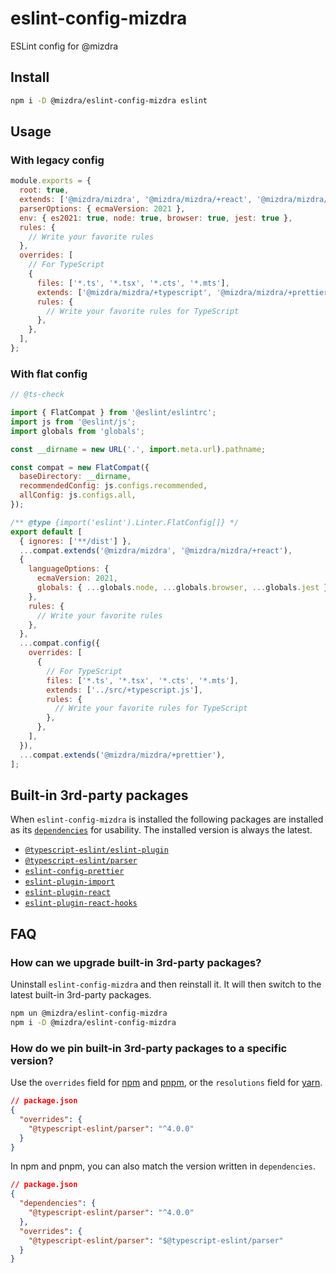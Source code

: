 # eslint-config-mizdra

ESLint config for @mizdra

## Install

```bash
npm i -D @mizdra/eslint-config-mizdra eslint
```

## Usage

### With legacy config

```javascript
module.exports = {
  root: true,
  extends: ['@mizdra/mizdra', '@mizdra/mizdra/+react', '@mizdra/mizdra/+prettier'],
  parserOptions: { ecmaVersion: 2021 },
  env: { es2021: true, node: true, browser: true, jest: true },
  rules: {
    // Write your favorite rules
  },
  overrides: [
    // For TypeScript
    {
      files: ['*.ts', '*.tsx', '*.cts', '*.mts'],
      extends: ['@mizdra/mizdra/+typescript', '@mizdra/mizdra/+prettier'],
      rules: {
        // Write your favorite rules for TypeScript
      },
    },
  ],
};
```

### With flat config

```javascript
// @ts-check

import { FlatCompat } from '@eslint/eslintrc';
import js from '@eslint/js';
import globals from 'globals';

const __dirname = new URL('.', import.meta.url).pathname;

const compat = new FlatCompat({
  baseDirectory: __dirname,
  recommendedConfig: js.configs.recommended,
  allConfig: js.configs.all,
});

/** @type {import('eslint').Linter.FlatConfig[]} */
export default [
  { ignores: ['**/dist'] },
  ...compat.extends('@mizdra/mizdra', '@mizdra/mizdra/+react'),
  {
    languageOptions: {
      ecmaVersion: 2021,
      globals: { ...globals.node, ...globals.browser, ...globals.jest },
    },
    rules: {
      // Write your favorite rules
    },
  },
  ...compat.config({
    overrides: [
      {
        // For TypeScript
        files: ['*.ts', '*.tsx', '*.cts', '*.mts'],
        extends: ['../src/+typescript.js'],
        rules: {
          // Write your favorite rules for TypeScript
        },
      },
    ],
  }),
  ...compat.extends('@mizdra/mizdra/+prettier'),
];
```

## Built-in 3rd-party packages

When `eslint-config-mizdra` is installed the following packages are installed as its [`dependencies`](https://docs.npmjs.com/cli/v8/configuring-npm/package-json#dependencies) for usability. The installed version is always the latest.

- [`@typescript-eslint/eslint-plugin`](https://www.npmjs.com/package/@typescript-eslint/eslint-plugin)
- [`@typescript-eslint/parser`](https://www.npmjs.com/package/@typescript-eslint/parser)
- [`eslint-config-prettier`](https://www.npmjs.com/package/eslint-config-prettier)
- [`eslint-plugin-import`](https://www.npmjs.com/package/eslint-plugin-import)
- [`eslint-plugin-react`](https://www.npmjs.com/package/eslint-plugin-react)
- [`eslint-plugin-react-hooks`](https://www.npmjs.com/package/eslint-plugin-react-hooks)

## FAQ

### How can we upgrade built-in 3rd-party packages?

Uninstall `eslint-config-mizdra` and then reinstall it. It will then switch to the latest built-in 3rd-party packages.

```bash
npm un @mizdra/eslint-config-mizdra
npm i -D @mizdra/eslint-config-mizdra
```

### How do we pin built-in 3rd-party packages to a specific version?

Use the `overrides` field for [npm](https://docs.npmjs.com/cli/v8/configuring-npm/package-json#overrides) and [pnpm](https://pnpm.io/ja/package_json#pnpmoverrides), or the `resolutions` field for [yarn](https://yarnpkg.com/configuration/manifest/#resolutions).

```json
// package.json
{
  "overrides": {
    "@typescript-eslint/parser": "^4.0.0"
  }
}
```

In npm and pnpm, you can also match the version written in `dependencies`.

```json
// package.json
{
  "dependencies": {
    "@typescript-eslint/parser": "^4.0.0"
  },
  "overrides": {
    "@typescript-eslint/parser": "$@typescript-eslint/parser"
  }
}
```
